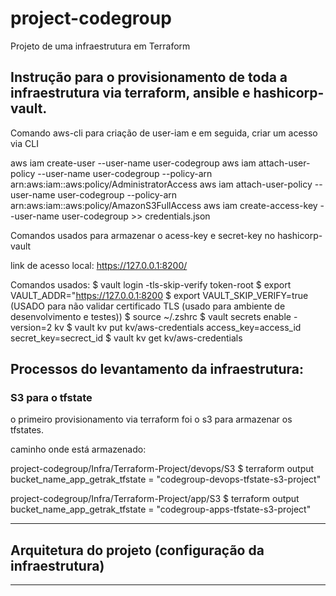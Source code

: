 # project-codegroup
Projeto de uma infraestrutura em Terraform

## Instrução para o provisionamento de toda a infraestrutura via terraform, ansible e hashicorp-vault. 

Comando aws-cli para criação de user-iam e em seguida, criar um acesso via CLI 

 aws iam create-user --user-name user-codegroup
 aws iam attach-user-policy --user-name user-codegroup --policy-arn arn:aws:iam::aws:policy/AdministratorAccess
 aws iam attach-user-policy --user-name user-codegroup --policy-arn arn:aws:iam::aws:policy/AmazonS3FullAccess
 aws iam create-access-key --user-name user-codegroup >> credentials.json

 Comandos usados para armazenar o acess-key e secret-key no hashicorp-vault

 link de acesso local:
 https://127.0.0.1:8200/

 Comandos usados:
 $ vault login -tls-skip-verify token-root
 $ export VAULT_ADDR="https://127.0.0.1:8200
 $ export VAULT_SKIP_VERIFY=true  (USADO para não validar certificado TLS (usado para ambiente de desenvolvimento e testes))
 $ source ~/.zshrc
 $ vault secrets enable -version=2 kv
 $ vault kv put kv/aws-credentials access_key=access_id secret_key=secrect_id
 $ vault kv get kv/aws-credentials


## Processos do levantamento da infraestrutura:

### S3 para o tfstate
o primeiro provisionamento via terraform foi o s3 para armazenar os tfstates. 

caminho onde está armazenado:

project-codegroup/Infra/Terraform-Project/devops/S3
$ terraform output              
bucket_name_app_getrak_tfstate = "codegroup-devops-tfstate-s3-project"

project-codegroup/Infra/Terraform-Project/app/S3
$ terraform output              
bucket_name_app_getrak_tfstate = "codegroup-apps-tfstate-s3-project"

----------------------------------------------------------------------------------------

## Arquitetura do projeto (configuração da infraestrutura)





----------------------------------------------------------------------------------------




